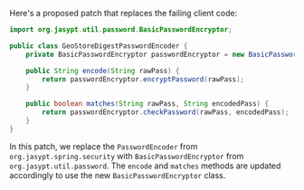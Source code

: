 Here's a proposed patch that replaces the failing client code:
```java
import org.jasypt.util.password.BasicPasswordEncryptor;

public class GeoStoreDigestPasswordEncoder {
    private BasicPasswordEncryptor passwordEncryptor = new BasicPasswordEncryptor();

    public String encode(String rawPass) {
        return passwordEncryptor.encryptPassword(rawPass);
    }

    public boolean matches(String rawPass, String encodedPass) {
        return passwordEncryptor.checkPassword(rawPass, encodedPass);
    }
}
```
In this patch, we replace the `PasswordEncoder` from `org.jasypt.spring.security` with `BasicPasswordEncryptor` from `org.jasypt.util.password`. The `encode` and `matches` methods are updated accordingly to use the new `BasicPasswordEncryptor` class.